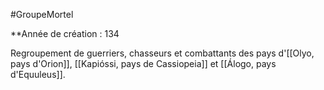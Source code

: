 #GroupeMortel

**Année de création : 134

Regroupement de guerriers, chasseurs et combattants des pays d'[[Olyo, pays d'Orion]], [[Kapióssi, pays de Cassiopeia]] et [[Álogo, pays d'Equuleus]]. 